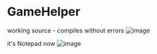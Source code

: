 # GameHelper
working source - compiles without errors
![image](https://github.com/vlaskinarita/Zaffar-s-GameHelper-for-3.23.1-Hotfix-3/assets/120003563/c37788b4-024c-46db-8065-e6fa3f6f636a)

it's Notepad now
![image](https://github.com/vlaskinarita/Zaffar-s-GameHelper-for-3.23.1-Hotfix-3/assets/120003563/6e0bbac3-2347-4136-8490-8f67087faa99)
